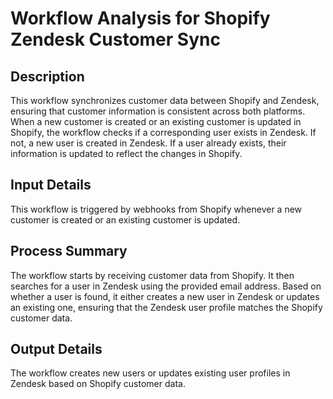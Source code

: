 # Workflow Analysis for Shopify Zendesk Customer Sync

## Description
This workflow synchronizes customer data between Shopify and Zendesk, ensuring that customer information is consistent across both platforms. When a new customer is created or an existing customer is updated in Shopify, the workflow checks if a corresponding user exists in Zendesk. If not, a new user is created in Zendesk. If a user already exists, their information is updated to reflect the changes in Shopify.

## Input Details
This workflow is triggered by webhooks from Shopify whenever a new customer is created or an existing customer is updated.

## Process Summary
The workflow starts by receiving customer data from Shopify. It then searches for a user in Zendesk using the provided email address. Based on whether a user is found, it either creates a new user in Zendesk or updates an existing one, ensuring that the Zendesk user profile matches the Shopify customer data.

## Output Details
The workflow creates new users or updates existing user profiles in Zendesk based on Shopify customer data.
